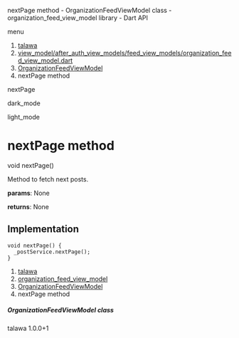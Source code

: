 




nextPage method - OrganizationFeedViewModel class - organization\_feed\_view\_model library - Dart API







menu

1. [talawa](../../index.html)
2. [view\_model/after\_auth\_view\_models/feed\_view\_models/organization\_feed\_view\_model.dart](../../file-___home_harshil_Desktop_open-source_palisadoes_talawa_lib_view_model_after_auth_view_models_feed_view_models_organization_feed_view_model/)
3. [OrganizationFeedViewModel](../../file-___home_harshil_Desktop_open-source_palisadoes_talawa_lib_view_model_after_auth_view_models_feed_view_models_organization_feed_view_model/OrganizationFeedViewModel-class.html)
4. nextPage method

nextPage


dark\_mode

light\_mode




# nextPage method


void
nextPage()

Method to fetch next posts.

**params**:
None

**returns**:
None


## Implementation

```
void nextPage() {
  _postService.nextPage();
}
```

 


1. [talawa](../../index.html)
2. [organization\_feed\_view\_model](../../file-___home_harshil_Desktop_open-source_palisadoes_talawa_lib_view_model_after_auth_view_models_feed_view_models_organization_feed_view_model/)
3. [OrganizationFeedViewModel](../../file-___home_harshil_Desktop_open-source_palisadoes_talawa_lib_view_model_after_auth_view_models_feed_view_models_organization_feed_view_model/OrganizationFeedViewModel-class.html)
4. nextPage method

##### OrganizationFeedViewModel class





talawa
1.0.0+1






